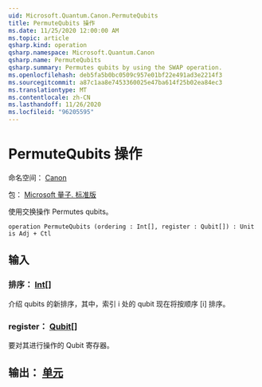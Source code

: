 ```yaml
---
uid: Microsoft.Quantum.Canon.PermuteQubits
title: PermuteQubits 操作
ms.date: 11/25/2020 12:00:00 AM
ms.topic: article
qsharp.kind: operation
qsharp.namespace: Microsoft.Quantum.Canon
qsharp.name: PermuteQubits
qsharp.summary: Permutes qubits by using the SWAP operation.
ms.openlocfilehash: deb5fa5b0bc0509c957e01bf22e491ad3e2214f3
ms.sourcegitcommit: a87c1aa8e7453360025e47ba614f25b02ea84ec3
ms.translationtype: MT
ms.contentlocale: zh-CN
ms.lasthandoff: 11/26/2020
ms.locfileid: "96205595"
---
```

# <a name="permutequbits-operation"></a>PermuteQubits 操作

命名空间： [Canon](xref:Microsoft.Quantum.Canon)

包： [Microsoft 量子. 标准版](https://nuget.org/packages/Microsoft.Quantum.Standard)


使用交换操作 Permutes qubits。

```qsharp
operation PermuteQubits (ordering : Int[], register : Qubit[]) : Unit is Adj + Ctl
```


## <a name="input"></a>输入

### <a name="ordering--int"></a>排序： [Int](xref:microsoft.quantum.lang-ref.int)[]

介绍 qubits 的新排序，其中，索引 i 处的 qubit 现在将按顺序 [i] 排序。


### <a name="register--qubit"></a>register： [Qubit](xref:microsoft.quantum.lang-ref.qubit)[]

要对其进行操作的 Qubit 寄存器。



## <a name="output--unit"></a>输出： [单元](xref:microsoft.quantum.lang-ref.unit)


